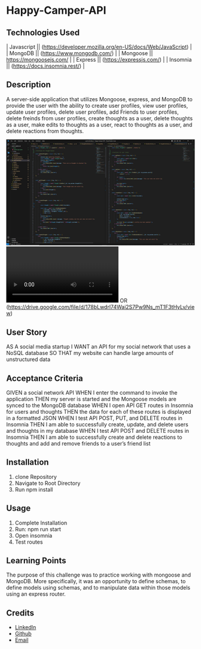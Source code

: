 # Happy-Camper-API

## Technologies Used
| Javascript || (https://developer.mozilla.org/en-US/docs/Web/JavaScript) |
| MongoDB    || (https://www.mongodb.com/)                                |
| Mongoose   || https://mongoosejs.com/                                   |
| Express    || (https://expressjs.com/)                                  |
| Insomnia   || (https://docs.insomnia.rest/)                             |    


## Description

A server-side application that utilizes Mongoose, express, and MongoDB to provide the user with the ability to create user profiles, view user profiles, update user profiles, delete user profiles, add Friends to user profiles, delete freinds from user profiles, create thoughts as a user, delete thoughts as a user, make edits to thoughts as a user, react to thoughts as a user, and delete reactions from thoughts. 

![the code](./assets/screenshot1.jpg)
![Check out the Walk-through video!](./assets/walkthrough.webm) OR (https://drive.google.com/file/d/178bLwdrl74Wai2S7Pw9Ns_mT1F3tHyLv/view)

## User Story

AS A social media startup
I WANT an API for my social network that uses a NoSQL database
SO THAT my website can handle large amounts of unstructured data

## Acceptance Criteria

GIVEN a social network API
WHEN I enter the command to invoke the application
THEN my server is started and the Mongoose models are synced to the MongoDB database
WHEN I open API GET routes in Insomnia for users and thoughts
THEN the data for each of these routes is displayed in a formatted JSON
WHEN I test API POST, PUT, and DELETE routes in Insomnia
THEN I am able to successfully create, update, and delete users and thoughts in my database
WHEN I test API POST and DELETE routes in Insomnia
THEN I am able to successfully create and delete reactions to thoughts and add and remove friends to a user’s friend list

## Installation

1. clone Repository
2. Navigate to Root Directory
3. Run npm install

## Usage

1. Complete Installation
2. Run: npm run start
3. Open insomnia
4. Test routes

## Learning Points

The purpose of this challenge was to practice working with mongoose and MongoDB. More specifically, it was an opportunity to define schemas, to define models using schemas, and to manipulate data within those models using an express router. 

## Credits

* [LinkedIn](https://linkedin.com/in/justinchoica)
* [Github](https://github.com/justinschoi93)
* [Email](justinschoi93@gmail.com)
